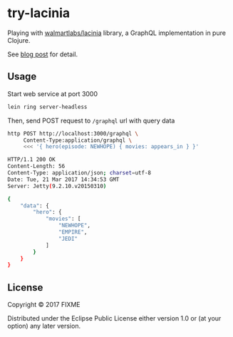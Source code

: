 # try-lacinia

Playing with [walmartlabs/lacinia](https://github.com/walmartlabs/lacinia) library, a GraphQL implementation in pure Clojure.

See [blog post](https://kipalog.com/posts/try-lacinia) for detail.

## Usage

Start web service at port 3000
```sh
lein ring server-headless
```

Then, send POST request to `/graphql` url with query data
```sh
http POST http://localhost:3000/graphql \
	 Content-Type:application/graphql \
	 <<< '{ hero(episode: NEWHOPE) { movies: appears_in } }'

HTTP/1.1 200 OK
Content-Length: 56
Content-Type: application/json; charset=utf-8
Date: Tue, 21 Mar 2017 14:34:53 GMT
Server: Jetty(9.2.10.v20150310)

{
    "data": {
        "hero": {
            "movies": [
                "NEWHOPE", 
                "EMPIRE", 
                "JEDI"
            ]
        }
    }
}
```

## License

Copyright © 2017 FIXME

Distributed under the Eclipse Public License either version 1.0 or (at
your option) any later version.
